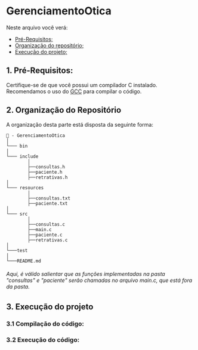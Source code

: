 # GerenciamentoOtica
Neste arquivo você verá:

- [Pré-Requisitos;](#1-pré-requisitos)
- [Organização do repositório;](#2-organização-do-repositório)
- [Execução do projeto;](#3-execução-do-projeto)

## 1. Pré-Requisitos:
Certifique-se de que você possui um compilador C instalado. Recomendamos o uso do [GCC](https://gcc.gnu.org/) para compilar o código.

## 2. Organização do Repositório
A organização desta parte está disposta da seguinte forma:

``` 
📁 - GerenciamentoOtica
│
└─── bin
│
└─── include
        │
        ├──consultas.h
        ├──paciente.h
        ├──retrativas.h
│
└─── resources
        │
        ├──consultas.txt
        ├──paciente.txt
│
└─── src
        │
        ├──consultas.c
        ├──main.c
        ├──paciente.c
        ├──retrativas.c
│
└───test
│
└───README.md
```

###### Aqui, é válido salientar que as funções implementadas na pasta "consultas" e "paciente" serão chamadas no arquivo main.c, que está fora da pasta.

## 3. Execução do projeto
### 3.1 Compilação do código:
### 3.2 Execução do código: